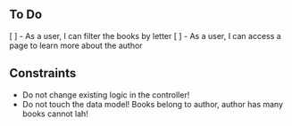 

To Do
-----

[ ] - As a user, I can filter the books by letter
[ ] - As a user, I can access a page to learn more about the author

Constraints
-----------

- Do not change existing logic in the controller!
- Do not touch the data model! Books belong to author, author has many books cannot lah!
